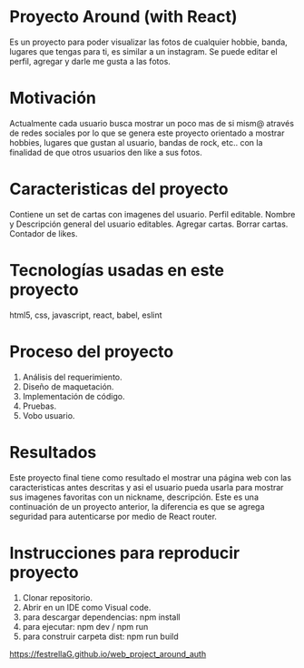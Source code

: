 # Proyecto Around (with React)

Es un proyecto para poder visualizar las fotos de cualquier hobbie, banda, lugares que tengas para ti, es similar a un instagram. Se puede editar el perfil, agregar y darle me gusta a las fotos.

# Motivación

Actualmente cada usuario busca mostrar un poco mas de si mism@ através de redes sociales por lo que se genera este proyecto orientado a mostrar
hobbies, lugares que gustan al usuario, bandas de rock, etc.. con la finalidad de que otros usuarios den like a sus fotos.

# Caracteristicas del proyecto

Contiene un set de cartas con imagenes del usuario. Perfil editable. Nombre y Descripción general del usuario editables. Agregar cartas. Borrar cartas. Contador de likes.


# Tecnologías usadas en este proyecto
html5, css, javascript, react, babel, eslint

# Proceso del proyecto
1. Análisis del requerimiento.
2. Diseño de maquetación.
3. Implementación de código.
4. Pruebas.
5. Vobo usuario.

# Resultados
Este proyecto final tiene como resultado el mostrar una página web con las caracteristicas antes descritas y asi el usuario pueda usarla para mostrar sus imagenes favoritas con un nickname, descripción.
Este es una continuación de un proyecto anterior, la diferencia es que se agrega seguridad para autenticarse por medio de React router.

# Instrucciones para reproducir proyecto
1. Clonar repositorio.
2. Abrir en un IDE como Visual code.
3. para descargar dependencias: npm install
4. para ejecutar: npm dev / npm run
5. para construir carpeta dist: npm run build


https://festrellaG.github.io/web_project_around_auth
